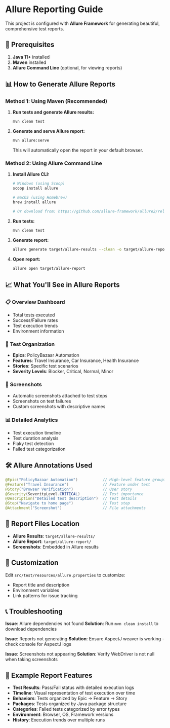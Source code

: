 # Allure Reporting Guide

This project is configured with **Allure Framework** for generating beautiful, comprehensive test reports.

## 🚀 Prerequisites

1. **Java 11+** installed
2. **Maven** installed
3. **Allure Command Line** (optional, for viewing reports)

## 📊 How to Generate Allure Reports

### Method 1: Using Maven (Recommended)

1. **Run tests and generate Allure results:**
   ```bash
   mvn clean test
   ```

2. **Generate and serve Allure report:**
   ```bash
   mvn allure:serve
   ```
   This will automatically open the report in your default browser.

### Method 2: Using Allure Command Line

1. **Install Allure CLI:**
   ```bash
   # Windows (using Scoop)
   scoop install allure
   
   # macOS (using Homebrew)
   brew install allure
   
   # Or download from: https://github.com/allure-framework/allure2/releases
   ```

2. **Run tests:**
   ```bash
   mvn clean test
   ```

3. **Generate report:**
   ```bash
   allure generate target/allure-results --clean -o target/allure-report
   ```

4. **Open report:**
   ```bash
   allure open target/allure-report
   ```

## 📈 What You'll See in Allure Reports

### 📋 **Overview Dashboard**
- Total tests executed
- Success/Failure rates  
- Test execution trends
- Environment information

### 🎯 **Test Organization**
- **Epics**: PolicyBazaar Automation
- **Features**: Travel Insurance, Car Insurance, Health Insurance
- **Stories**: Specific test scenarios
- **Severity Levels**: Blocker, Critical, Normal, Minor

### 📸 **Screenshots**
- Automatic screenshots attached to test steps
- Screenshots on test failures
- Custom screenshots with descriptive names

### 📊 **Detailed Analytics**
- Test execution timeline
- Test duration analysis
- Flaky test detection
- Failed test categorization

## 🛠️ Allure Annotations Used

```java
@Epic("PolicyBazaar Automation")           // High-level feature grouping
@Feature("Travel Insurance")               // Feature under test
@Story("Browser Verification")             // User story
@Severity(SeverityLevel.CRITICAL)          // Test importance
@Description("Detailed test description")  // Test details
@Step("Navigate to home page")             // Test step
@Attachment("Screenshot")                  // File attachments
```

## 📁 Report Files Location

- **Allure Results**: `target/allure-results/`
- **Allure Report**: `target/allure-report/`
- **Screenshots**: Embedded in Allure results

## 🔧 Customization

Edit `src/test/resources/allure.properties` to customize:
- Report title and description
- Environment variables
- Link patterns for issue tracking

## 📞 Troubleshooting

**Issue**: Allure dependencies not found
**Solution**: Run `mvn clean install` to download dependencies

**Issue**: Reports not generating
**Solution**: Ensure AspectJ weaver is working - check console for AspectJ logs

**Issue**: Screenshots not appearing
**Solution**: Verify WebDriver is not null when taking screenshots

## 🎉 Example Report Features

- **Test Results**: Pass/Fail status with detailed execution logs
- **Timeline**: Visual representation of test execution over time  
- **Behaviors**: Tests organized by Epic → Feature → Story
- **Packages**: Tests organized by Java package structure
- **Categories**: Failed tests categorized by error types
- **Environment**: Browser, OS, Framework versions
- **History**: Execution trends over multiple runs 